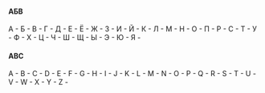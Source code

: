 
#### АБВ

А  -
Б  -
В  -
Г  -
Д  -
Е  -
Ё  -
Ж  -
З  -
И  -
Й  -
К  -
Л  -
М  -
Н  -
О  -
П  -
Р  -
С  -
Т  -
У  -
Ф  -
Х  -
Ц  -
Ч  -
Ш  -
Щ  -
Ы  -
Э  -
Ю  -
Я  -

#### ABC

A  -
B  -
C  -
D  -
E  -
F  -
G  -
H  -
I  -
J  -
K  -
L  -
M  -
N  -
O  -
P  -
Q  -
R  -
S  -
T  -
U  -  
V  -
W  -
X  -
Y  -
Z  -

